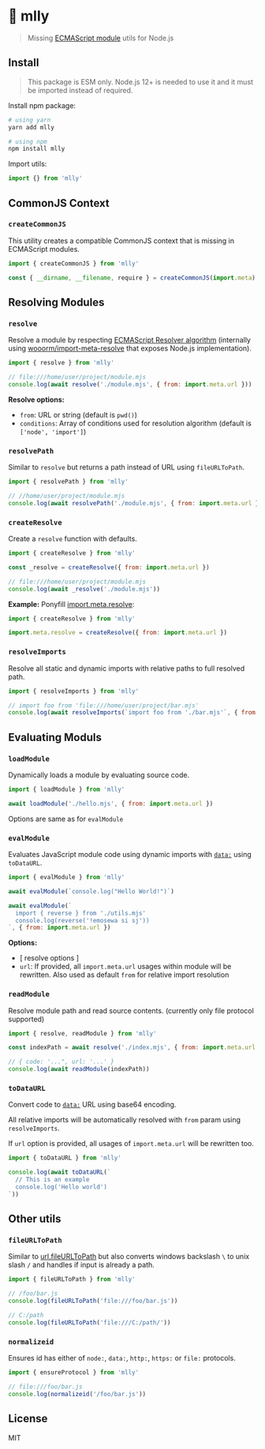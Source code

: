 # 🤝 mlly

> Missing [ECMAScript module](https://nodejs.org/api/esm.html) utils for Node.js


## Install

> This package is ESM only. Node.js 12+ is needed to use it and it must be imported instead of required.

Install npm package:

```sh
# using yarn
yarn add mlly

# using npm
npm install mlly
```

Import utils:

```js
import {} from 'mlly'
```

## CommonJS Context

### `createCommonJS`

This utility creates a compatible CommonJS context that is missing in ECMAScript modules.

```js
import { createCommonJS } from 'mlly'

const { __dirname, __filename, require } = createCommonJS(import.meta)
```

## Resolving Modules

### `resolve`

Resolve a module by respecting [ECMAScript Resolver algorithm](https://nodejs.org/dist/latest-v14.x/docs/api/esm.html#esm_resolver_algorithm)
(internally using [wooorm/import-meta-resolve](https://github.com/wooorm/import-meta-resolve) that exposes Node.js implementation).

```js
import { resolve } from 'mlly'

// file:///home/user/project/module.mjs
console.log(await resolve('./module.mjs', { from: import.meta.url }))
```

**Resolve options:**

- `from`: URL or string (default is `pwd()`)
- `conditions`: Array of conditions used for resolution algorithm (default is `['node', 'import']`)

### `resolvePath`

Similar to `resolve` but returns a path instead of URL using `fileURLToPath`.

```js
import { resolvePath } from 'mlly'

// //home/user/project/module.mjs
console.log(await resolvePath('./module.mjs', { from: import.meta.url }))
```

### `createResolve`

Create a `resolve` function with defaults.

```js
import { createResolve } from 'mlly'

const _resolve = createResolve({ from: import.meta.url })

// file:///home/user/project/module.mjs
console.log(await _resolve('./module.mjs'))
```

**Example:** Ponyfill [import.meta.resolve](https://nodejs.org/api/esm.html#esm_import_meta_resolve_specifier_parent):

```js
import { createResolve } from 'mlly'

import.meta.resolve = createResolve({ from: import.meta.url })
```

### `resolveImports`

Resolve all static and dynamic imports with relative paths to full resolved path.

```js
import { resolveImports } from 'mlly'

// import foo from 'file:///home/user/project/bar.mjs'
console.log(await resolveImports(`import foo from './bar.mjs'`, { from: import.meta.url }))
```

## Evaluating Moduls

### `loadModule`

Dynamically loads a module by evaluating source code.

```js
import { loadModule } from 'mlly'

await loadModule('./hello.mjs', { from: import.meta.url })
```

Options are same as for `evalModule`

### `evalModule`

Evaluates JavaScript module code using dynamic imports with [`data:`](https://nodejs.org/api/esm.html#esm_data_imports) using `toDataURL`.

```js
import { evalModule } from 'mlly'

await evalModule(`console.log("Hello World!")`)

await evalModule(`
  import { reverse } from './utils.mjs'
  console.log(reverse('!emosewa si sj'))
`, { from: import.meta.url })
```

**Options:**

- [ resolve options ]
- `url`: If provided, all `import.meta.url` usages within module will be rewritten. Also used as default `from` for relative import resolution

### `readModule`

Resolve module path and read source contents. (currently only file protocol supported)

```js
import { resolve, readModule } from 'mlly'

const indexPath = await resolve('./index.mjs', { from: import.meta.url })

// { code: '...", url: '...' }
console.log(await readModule(indexPath))
```

### `toDataURL`

Convert code to [`data:`](https://nodejs.org/api/esm.html#esm_data_imports) URL using base64 encoding.

All relative imports will be automatically resolved with `from` param using `resolveImports`.

If `url` option is provided, all usages of `import.meta.url` will be rewritten too.

```js
import { toDataURL } from 'mlly'

console.log(await toDataURL(`
  // This is an example
  console.log('Hello world')
`))
```

## Other utils

### `fileURLToPath`

Similar to [url.fileURLToPath](https://nodejs.org/api/url.html#url_url_fileurltopath_url) but also converts windows backslash `\` to unix slash `/` and handles if input is already a path.

```js
import { fileURLToPath } from 'mlly'

// /foo/bar.js
console.log(fileURLToPath('file:///foo/bar.js'))

// C:/path
console.log(fileURLToPath('file:///C:/path/'))
```

### `normalizeid`

Ensures id has either of `node:`, `data:`, `http:`, `https:` or `file:` protocols.

```js
import { ensureProtocol } from 'mlly'

// file:///foo/bar.js
console.log(normalizeid('/foo/bar.js'))
```

## License

MIT
